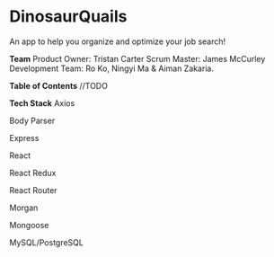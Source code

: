 # DinosaurQuails
An app to help you organize and optimize your job search!

**Team**
Product Owner: Tristan Carter
Scrum Master: James McCurley
Development Team: Ro Ko, Ningyi Ma & Aiman Zakaria.

**Table of Contents**
//TODO

**Tech Stack**
Axios

Body Parser

Express

React 

React Redux

React Router

Morgan 

Mongoose

MySQL/PostgreSQL

